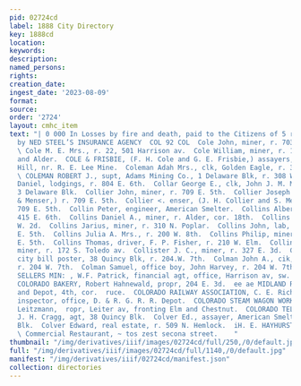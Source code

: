 ```yaml
---
pid: 02724cd
label: 1888 City Directory
key: 1888cd
location: 
keywords: 
description: 
named_persons: 
rights: 
creation_date: 
ingest_date: '2023-08-09'
format: 
source: 
order: '2724'
layout: cmhc_item
text: "| 0 000 In Losses by fire and death, paid to the Citizens of 5 r] Leadville
  by NED STEEL’S INSURANCE AGENCY  COL 92 COL  Cole John, miner, r. 703 N. Poplar.
  \ Cole M. E. Mrs., r. 22, 501 Harrison av.  Cole William, miner, r. 13th, bet. Hazel
  and Alder.  COLE & FRISBIE, (F. H. Cole and G. E. Frisbie,) assayers, office Fryer
  Hill, nr. R. E. Lee Mine.  Coleman Adah Mrs., clk, Golden Eagle, r. 306 W. 5th.
  \ COLEMAN ROBERT J., supt, Adams Mining Co., 1 Delaware Blk, r. 308 W. 7th.  Coll
  Daniel, lodgings, r. 804 E. 6th.  Collar George E., clk, John J. M. McRobbie, r.
  3 Delaware Blk.  Collier John, miner, r. 709 E. 5th.  Collier Joseph H., (Collier
  & Menser,) r. 709 E. 5th.  Collier <. enser, (J. H. Collier and S. Menser,) grocers,
  709 E. 5th.  Collin Peter, engineer, American Smelter.  Collins Albert, miner, bds.
  415 E. 6th.  Collins Daniel A., miner, r. Alder, cor. 18th.  Collins James, r. 145
  W. 2d.  Collins Jarius, miner, r. 310 N. Poplar.  Collins John, lab, r. rear 132
  E. 5th.  Collins Julia A. Mrs., r. 200 W. 8th.  Collins Philip, miner, bds. 320
  E. 5th.  Collins Thomas, driver, F. P. Fisher, r. 210 W. Elm.  Collins William T.,
  miner, r. 172 S. Toledo av.  Collister J. C., miner, r. 327 E. 3d.  COLMAN JOHN,
  city bill poster, 38 Quincy Blk, r. 204.W. 7th.  Colman John A., cik, C. W. Babcock,
  r. 204 W. 7th.  Colman Samuel, office boy, John Harvey, r. 204 W. 7th.  COLONEL
  SELLERS MIN: , W.F. Patrick, financial agt, office, Harrison av, sw. cor. 5th.  -
  COLORADO BAKERY, Robert Hahnewald, propr, 204 E. 3d.  ee ae MIDLAND RAILWAY, office
  and Depot, 4th, cor.  ruce.  COLORADO RAILWAY ASSOCIATION, C. E. Richards, chief
  inspector, office, D. & R. G. R. R. Depot.  COLORADO STEAM WAGON WORKS, Charles
  Leitzmann,  ropr, Leiter av, fronting Elm and Chestnut.  COLORADO TELEPHONE CO.,
  J. H. Cragg, agt, 38 Quincy Blk.  Colver Ed., assayer, American Smelter, r. 47 Clarendon
  Blk.  Colver Edward, real estate, r. 509 N. Hemlock.  iH. E. HAYHURST, Proprietor,
  \ Commercial Restaurant, ~ tos zest secona street.    "
thumbnail: "/img/derivatives/iiif/images/02724cd/full/250,/0/default.jpg"
full: "/img/derivatives/iiif/images/02724cd/full/1140,/0/default.jpg"
manifest: "/img/derivatives/iiif/02724cd/manifest.json"
collection: directories
---
```


